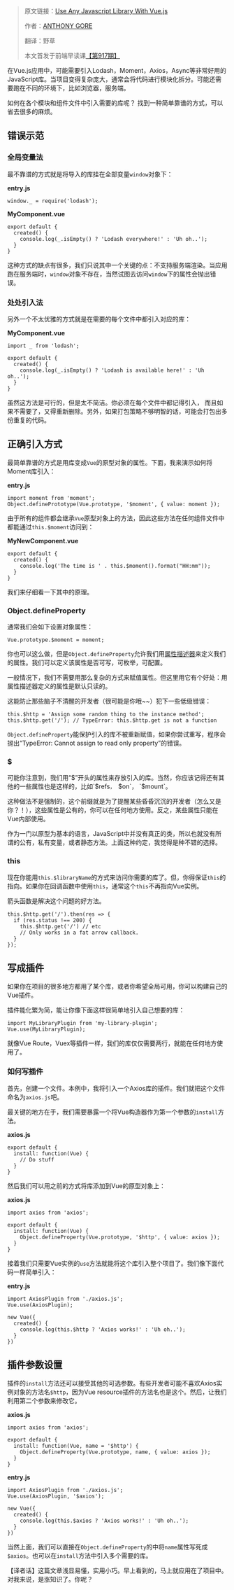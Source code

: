 
> 原文链接：[Use Any Javascript Library With Vue.js](http://vuejsdevelopers.com/2017/04/22/vue-js-libraries-plugins/?jsdojo_id=reddit_lip&utm_content=bufferf1f60&utm_medium=social&utm_source=twitter.com&utm_campaign=buffer) 
> 
> 作者：[ANTHONY GORE]()
>
> 翻译：野草  
>
> 本文首发于前端早读课[【第917期】](https://mp.weixin.qq.com/s?__biz=MjM5MTA1MjAxMQ==&mid=2651226400&idx=1&sn=8841ec09ac308c6c60c86e5f8641739f&chksm=bd4958a48a3ed1b2c079209ed0748abd602302cfa549b24f822c89670caa248c451a95ad5ab1&scene=21#wechat_redirect)
 

在Vue.js应用中，可能需要引入Lodash，Moment，Axios，Async等非常好用的JavaScript库。当项目变得复杂庞大，通常会将代码进行模块化拆分。可能还需要跑在不同的环境下，比如浏览器，服务端。

如何在各个模块和组件文件中引入需要的库呢？ 找到一种简单靠谱的方式，可以省去很多的麻烦。

## 错误示范

### 全局变量法

最不靠谱的方式就是将导入的库挂在全部变量`window`对象下：

**entry.js**

    window._ = require('lodash');
    
**MyComponent.vue**

    export default {
      created() {
        console.log(_.isEmpty() ? 'Lodash everywhere!' : 'Uh oh..');
      }
    }

这种方式的缺点有很多，我们只说其中一个关键的点：不支持服务端渲染。当应用跑在服务端时，`window`对象不存在，当然试图去访问`window`下的属性会抛出错误。

### 处处引入法

另外一个不太优雅的方式就是在需要的每个文件中都引入对应的库：

**MyComponent.vue**

    import _ from 'lodash';
    
    export default {
      created() {
        console.log(_.isEmpty() ? 'Lodash is available here!' : 'Uh oh..');
      }
    }
    
    
虽然这方法是可行的，但是太不简洁。你必须在每个文件中都记得引入， 而且如果不需要了，又得重新删除。另外，如果打包策略不够明智的话，可能会打包出多份重复的代码。

## 正确引入方式  

最简单靠谱的方式是用库变成`Vue`的原型对象的属性。下面，我来演示如何将Moment库引入：

**entry.js**

    import moment from 'moment';
    Object.definePrototype(Vue.prototype, '$moment', { value: moment });
    
由于所有的组件都会继承`Vue`原型对象上的方法，因此这些方法在任何组件文件中都能通过`this.$moment`访问到：

**MyNewComponent.vue**

    export default {
      created() {
        console.log('The time is ' . this.$moment().format("HH:mm"));
      }
    }
    
我们来仔细看一下其中的原理。

### Object.defineProperty

通常我们会如下设置对象属性：

    Vue.prototype.$moment = moment;
    
你也可以这么做，但是`Object.defineProperty`允许我们用[属性描述器](https://developer.mozilla.org/en/docs/Web/JavaScript/Reference/Global_Objects/Object/defineProperty)来定义我们的属性。我们可以定义该属性是否可写，可枚举，可配置。

一般情况下，我们不需要用那么复杂的方式来赋值属性。但这里用它有个好处：用属性描述器定义的属性是默认只读的。

这能防止那些脑子不清醒的开发者（很可能是你哦~~）犯下一些低级错误：

    this.$http = 'Assign some random thing to the instance method';
    this.$http.get('/'); // TypeError: this.$http.get is not a function
    
`Object.defineProperty`能保护引入的库不被重新赋值，如果你尝试重写，程序会抛出“TypeError: Cannot assign to read only property”的错误。

### $

可能你注意到，我们用“$”开头的属性来存放引入的库。当然，你应该记得还有其他的一些属性也是这样的，比如`$refs`， `$on`， `$mount`。

这种做法不是强制的，这个前缀就是为了提醒某些昏昏沉沉的开发者（怎么又是你？！），这些属性是公有的，你可以在任何地方使用。反之，某些属性只能在Vue内部使用。

作为一门以原型为基本的语言，JavaScript中并没有真正的类，所以也就没有所谓的公有，私有变量，或者静态方法。上面这种约定，我觉得是种不错的选择。

### this

现在你能用`this.$libraryName`的方式来访问你需要的库了。但，你得保证`this`的指向。如果你在回调函数中使用`this`，通常这个`this`不再指向Vue实例。

箭头函数是解决这个问题的好方法。

    this.$http.get('/').then(res => {
      if (res.status !== 200) {
        this.$http.get('/') // etc
        // Only works in a fat arrow callback.
      }
    });
    
## 写成插件

如果你在项目的很多地方都用了某个库，或者你希望全局可用，你可以构建自己的Vue插件。

插件能化繁为简，能让你像下面这样很简单地引入自己想要的库：

    import MyLibraryPlugin from 'my-library-plugin';
    Vue.use(MyLibraryPlugin);

就像Vue Route，Vuex等插件一样，我们的库仅仅需要两行，就能在任何地方使用了。

### 如何写插件

首先，创建一个文件。本例中，我将引入一个Axios库的插件。我们就把这个文件命名为`axios.js`吧。

最关键的地方在于，我们需要暴露一个将Vue构造器作为第一个参数的`install`方法。

**axios.js**

    export default {
      install: function(Vue) {
        // Do stuff
      }
    }
    
然后我们可以用之前的方式将库添加到Vue的原型对象上：

**axios.js**

    import axios from 'axios';
    
    export default {
      install: function(Vue) {
        Object.defineProperty(Vue.prototype, '$http', { value: axios });
      }
    }
    
接着我们只需要Vue实例的`use`方法就能将这个库引入整个项目了。我们像下面代码一样简单引入：

**entry.js**

    import AxiosPlugin from './axios.js';
    Vue.use(AxiosPlugin);
    
    new Vue({
      created() {
        console.log(this.$http ? 'Axios works!' : 'Uh oh..');
      }
    })
    
## 插件参数设置

插件的`install`方法还可以接受其他的可选参数。有些开发者可能不喜欢Axios实例对象的方法名`$http`，因为Vue resource插件的方法名也是这个。然后，让我们利用第二个参数来修改它。

**axios.js**

    import axios from 'axios';
    
    export default {
      install: function(Vue, name = '$http') {
        Object.defineProperty(Vue.prototype, name, { value: axios });
      }
    }

**entry.js**

    import AxiosPlugin from './axios.js';
    Vue.use(AxiosPlugin, '$axios');
    
    new Vue({
      created() {
        console.log(this.$axios ? 'Axios works!' : 'Uh oh..');
      }
    })
    
当然上面，我们可以直接在`Object.defineProperty`的中将`name`属性写死成`$axios`。也可以在`install`方法中引入多个需要的库。

【译者话】这篇文章浅显易懂，实用小巧。早上看到的，马上就应用在了项目中。对我来说，是涨知识了。你呢？